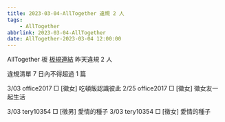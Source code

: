 ```yaml
---
title: 2023-03-04-AllTogether 違規 2 人
tags:
    - AllTogether
abbrlink: 2023-03-04-AllTogether
date: AllTogether-2023-03-04 12:00:00
---
```

AllTogether 板 [板規連結](https://www.ptt.cc/bbs/AllTogether/M.1643211430.A.5FB.html)
昨天違規 2 人
<!-- more -->

違規清單
7 日內不得超過 1 篇

3/03 office2017 □ [徵女] 吃頓飯認識彼此
2/25 office2017 □ [徵女] 徵女友一起生活

3/03 tery10354 □ [徵男] 愛情的種子
3/03 tery10354 □ [徵女] 愛情的種子